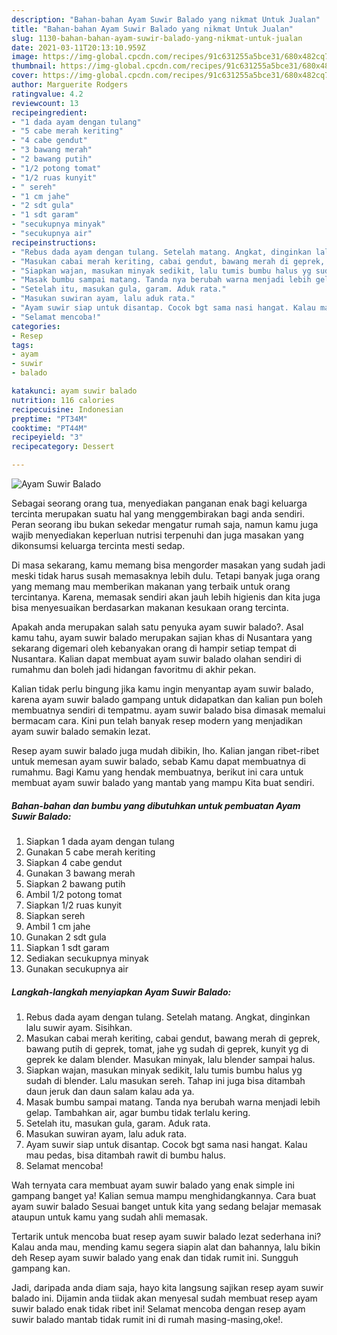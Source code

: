 ```yaml
---
description: "Bahan-bahan Ayam Suwir Balado yang nikmat Untuk Jualan"
title: "Bahan-bahan Ayam Suwir Balado yang nikmat Untuk Jualan"
slug: 1130-bahan-bahan-ayam-suwir-balado-yang-nikmat-untuk-jualan
date: 2021-03-11T20:13:10.959Z
image: https://img-global.cpcdn.com/recipes/91c631255a5bce31/680x482cq70/ayam-suwir-balado-foto-resep-utama.jpg
thumbnail: https://img-global.cpcdn.com/recipes/91c631255a5bce31/680x482cq70/ayam-suwir-balado-foto-resep-utama.jpg
cover: https://img-global.cpcdn.com/recipes/91c631255a5bce31/680x482cq70/ayam-suwir-balado-foto-resep-utama.jpg
author: Marguerite Rodgers
ratingvalue: 4.2
reviewcount: 13
recipeingredient:
- "1 dada ayam dengan tulang"
- "5 cabe merah keriting"
- "4 cabe gendut"
- "3 bawang merah"
- "2 bawang putih"
- "1/2 potong tomat"
- "1/2 ruas kunyit"
- " sereh"
- "1 cm jahe"
- "2 sdt gula"
- "1 sdt garam"
- "secukupnya minyak"
- "secukupnya air"
recipeinstructions:
- "Rebus dada ayam dengan tulang. Setelah matang. Angkat, dinginkan lalu suwir ayam. Sisihkan."
- "Masukan cabai merah keriting, cabai gendut, bawang merah di geprek, bawang putih di geprek, tomat, jahe yg sudah di geprek, kunyit yg di geprek ke dalam blender. Masukan minyak, lalu blender sampai halus."
- "Siapkan wajan, masukan minyak sedikit, lalu tumis bumbu halus yg sudah di blender. Lalu masukan sereh. Tahap ini juga bisa ditambah daun jeruk dan daun salam kalau ada ya."
- "Masak bumbu sampai matang. Tanda nya berubah warna menjadi lebih gelap. Tambahkan air, agar bumbu tidak terlalu kering."
- "Setelah itu, masukan gula, garam. Aduk rata."
- "Masukan suwiran ayam, lalu aduk rata."
- "Ayam suwir siap untuk disantap. Cocok bgt sama nasi hangat. Kalau mau pedas, bisa ditambah rawit di bumbu halus."
- "Selamat mencoba!"
categories:
- Resep
tags:
- ayam
- suwir
- balado

katakunci: ayam suwir balado 
nutrition: 116 calories
recipecuisine: Indonesian
preptime: "PT34M"
cooktime: "PT44M"
recipeyield: "3"
recipecategory: Dessert

---
```



![Ayam Suwir Balado](https://img-global.cpcdn.com/recipes/91c631255a5bce31/680x482cq70/ayam-suwir-balado-foto-resep-utama.jpg)

Sebagai seorang orang tua, menyediakan panganan enak bagi keluarga tercinta merupakan suatu hal yang menggembirakan bagi anda sendiri. Peran seorang ibu bukan sekedar mengatur rumah saja, namun kamu juga wajib menyediakan keperluan nutrisi terpenuhi dan juga masakan yang dikonsumsi keluarga tercinta mesti sedap.

Di masa  sekarang, kamu memang bisa mengorder masakan yang sudah jadi meski tidak harus susah memasaknya lebih dulu. Tetapi banyak juga orang yang memang mau memberikan makanan yang terbaik untuk orang tercintanya. Karena, memasak sendiri akan jauh lebih higienis dan kita juga bisa menyesuaikan berdasarkan makanan kesukaan orang tercinta. 



Apakah anda merupakan salah satu penyuka ayam suwir balado?. Asal kamu tahu, ayam suwir balado merupakan sajian khas di Nusantara yang sekarang digemari oleh kebanyakan orang di hampir setiap tempat di Nusantara. Kalian dapat membuat ayam suwir balado olahan sendiri di rumahmu dan boleh jadi hidangan favoritmu di akhir pekan.

Kalian tidak perlu bingung jika kamu ingin menyantap ayam suwir balado, karena ayam suwir balado gampang untuk didapatkan dan kalian pun boleh membuatnya sendiri di tempatmu. ayam suwir balado bisa dimasak memalui bermacam cara. Kini pun telah banyak resep modern yang menjadikan ayam suwir balado semakin lezat.

Resep ayam suwir balado juga mudah dibikin, lho. Kalian jangan ribet-ribet untuk memesan ayam suwir balado, sebab Kamu dapat membuatnya di rumahmu. Bagi Kamu yang hendak membuatnya, berikut ini cara untuk membuat ayam suwir balado yang mantab yang mampu Kita buat sendiri.

<!--inarticleads1-->

##### Bahan-bahan dan bumbu yang dibutuhkan untuk pembuatan Ayam Suwir Balado:

1. Siapkan 1 dada ayam dengan tulang
1. Gunakan 5 cabe merah keriting
1. Siapkan 4 cabe gendut
1. Gunakan 3 bawang merah
1. Siapkan 2 bawang putih
1. Ambil 1/2 potong tomat
1. Siapkan 1/2 ruas kunyit
1. Siapkan  sereh
1. Ambil 1 cm jahe
1. Gunakan 2 sdt gula
1. Siapkan 1 sdt garam
1. Sediakan secukupnya minyak
1. Gunakan secukupnya air




<!--inarticleads2-->

##### Langkah-langkah menyiapkan Ayam Suwir Balado:

1. Rebus dada ayam dengan tulang. Setelah matang. Angkat, dinginkan lalu suwir ayam. Sisihkan.
1. Masukan cabai merah keriting, cabai gendut, bawang merah di geprek, bawang putih di geprek, tomat, jahe yg sudah di geprek, kunyit yg di geprek ke dalam blender. Masukan minyak, lalu blender sampai halus.
1. Siapkan wajan, masukan minyak sedikit, lalu tumis bumbu halus yg sudah di blender. Lalu masukan sereh. Tahap ini juga bisa ditambah daun jeruk dan daun salam kalau ada ya.
1. Masak bumbu sampai matang. Tanda nya berubah warna menjadi lebih gelap. Tambahkan air, agar bumbu tidak terlalu kering.
1. Setelah itu, masukan gula, garam. Aduk rata.
1. Masukan suwiran ayam, lalu aduk rata.
1. Ayam suwir siap untuk disantap. Cocok bgt sama nasi hangat. Kalau mau pedas, bisa ditambah rawit di bumbu halus.
1. Selamat mencoba!




Wah ternyata cara membuat ayam suwir balado yang enak simple ini gampang banget ya! Kalian semua mampu menghidangkannya. Cara buat ayam suwir balado Sesuai banget untuk kita yang sedang belajar memasak ataupun untuk kamu yang sudah ahli memasak.

Tertarik untuk mencoba buat resep ayam suwir balado lezat sederhana ini? Kalau anda mau, mending kamu segera siapin alat dan bahannya, lalu bikin deh Resep ayam suwir balado yang enak dan tidak rumit ini. Sungguh gampang kan. 

Jadi, daripada anda diam saja, hayo kita langsung sajikan resep ayam suwir balado ini. Dijamin anda tiidak akan menyesal sudah membuat resep ayam suwir balado enak tidak ribet ini! Selamat mencoba dengan resep ayam suwir balado mantab tidak rumit ini di rumah masing-masing,oke!.

